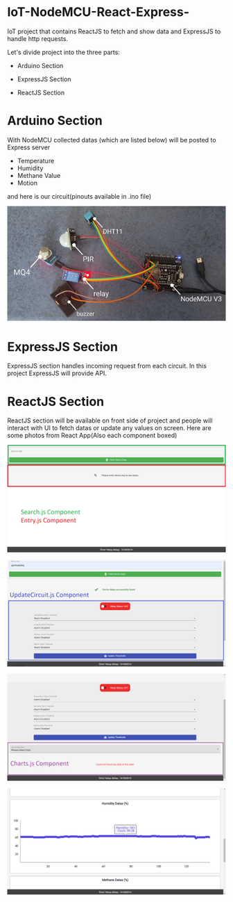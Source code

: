 # IoT-NodeMCU-React-Express-
IoT project that contains ReactJS to fetch and show data and ExpressJS to handle http requests.


Let's divide project into the three parts:

- Arduino Section

- ExpressJS Section

- ReactJS Section


# Arduino Section
With NodeMCU collected datas (which are listed below) will be posted to Express server 
  - Temperature
  - Humidity
  - Methane Value
  - Motion 

and here is our circuit(pinouts available in .ino file)

![alt text](https://github.com/omer9872/IoT-NodeMCU-React-Express/blob/main/photos/a1.jpg)


# ExpressJS Section
ExpressJS section handles incoming request from each circuit.
In this project ExpressJS will provide API.

# ReactJS Section
ReactJS section will be available on front side of project and people will interact with UI to fetch datas or update any values on screen.
Here are some photos from React App(Also each component boxed)

![alt text](https://github.com/omer9872/IoT-NodeMCU-React-Express/blob/main/photos/fe2.png)

![alt text](https://github.com/omer9872/IoT-NodeMCU-React-Express/blob/main/photos/fe3.png)

![alt text](https://github.com/omer9872/IoT-NodeMCU-React-Express/blob/main/photos/fe4.png)

![alt text](https://github.com/omer9872/IoT-NodeMCU-React-Express/blob/main/photos/fe5.png)
